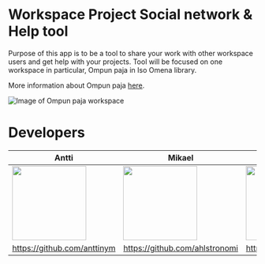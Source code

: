 # Workspace Project Social network & Help tool
Purpose of this app is to be a tool to share your work with other workspace users and get help with your projects. Tool will be focused on one workspace in particular, Ompun paja in Iso Omena library.

More information about Ompun paja [here](https://www.helmet.fi/fi-FI/Kirjastot_ja_palvelut/Ison_Omenan_kirjasto/Ison_Omenan_omat/Ompun_Paja(99291)).

![Image of Ompun paja workspace](https://www.helmet.fi/download/noname/%7B674124AA-3292-4DA8-9054-01804612919A%7D/67479?exactwidth=680&exactheight=382)

# Developers

Antti | Mikael | Leo | Tri
------------ | ------------- | ------------- | -------------
<img src="https://avatars0.githubusercontent.com/u/33100455?s=460&v=4" width="150" height="150"> | <img src="https://avatars3.githubusercontent.com/u/22050325?s=460&v=4" width="150" height="150"> | <img src="https://avatars0.githubusercontent.com/u/44428019?s=460&v=4" width="150" height="150"> | <img src="https://avatars1.githubusercontent.com/u/25382052?s=460&v=4" width="150" height="150">
https://github.com/anttinym | https://github.com/ahlstronomi | https://github.com/0leo | https://github.com/tripheo0412
